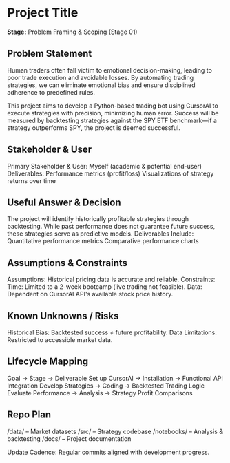 # Project Title
**Stage:** Problem Framing & Scoping (Stage 01)

## Problem Statement
Human traders often fall victim to emotional decision-making, leading to poor trade execution and avoidable losses. By automating trading strategies, we can eliminate emotional bias and ensure disciplined adherence to predefined rules.

This project aims to develop a Python-based trading bot using CursorAI to execute strategies with precision, minimizing human error. Success will be measured by backtesting strategies against the SPY ETF benchmark—if a strategy outperforms SPY, the project is deemed successful.

## Stakeholder & User
Primary Stakeholder & User: Myself (academic & potential end-user)
Deliverables:
Performance metrics (profit/loss)
Visualizations of strategy returns over time

## Useful Answer & Decision
The project will identify historically profitable strategies through backtesting. While past performance does not guarantee future success, these strategies serve as predictive models.
Deliverables Include:
Quantitative performance metrics
Comparative performance charts

## Assumptions & Constraints
Assumptions:
Historical pricing data is accurate and reliable.
Constraints:
Time: Limited to a 2-week bootcamp (live trading not feasible).
Data: Dependent on CursorAI API's available stock price history.

## Known Unknowns / Risks
Historical Bias: Backtested success ≠ future profitability.
Data Limitations: Restricted to accessible market data.

## Lifecycle Mapping
Goal → Stage → Deliverable
Set up CursorAI → Installation → Functional API Integration
Develop Strategies → Coding → Backtested Trading Logic
Evaluate Performance → Analysis → Strategy Profit Comparisons

## Repo Plan
/data/ – Market datasets
/src/ – Strategy codebase
/notebooks/ – Analysis & backtesting
/docs/ – Project documentation

Update Cadence: Regular commits aligned with development progress.
